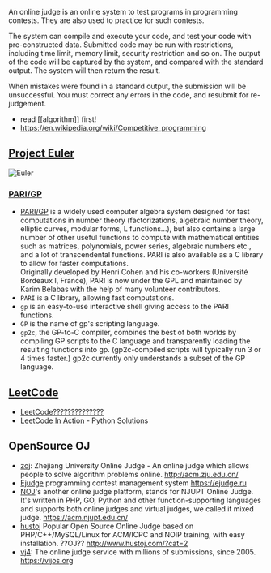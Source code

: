 An online judge is an online system to test programs in programming contests. They are also used to practice for such contests.

The system can compile and execute your code, and test your code with pre-constructed data. Submitted code may be run with restrictions, including time limit, memory limit, security restriction and so on. The output of the code will be captured by the system, and compared with the standard output. The system will then return the result.

When mistakes were found in a standard output, the submission will be unsuccessful. You must correct any errors in the code, and resubmit for re-judgement.


- read [[algorithm]] first!
- https://en.wikipedia.org/wiki/Competitive_programming



## [Project Euler](https://projecteuler.net/) 
![Euler](https://projecteuler.net/images/euler_portrait.png "Watching you!")

### [PARI/GP](https://en.wikipedia.org/wiki/PARI/GP) 
- [PARI/GP](https://pari.math.u-bordeaux.fr/) is a widely used computer algebra system designed for fast computations in number theory (factorizations, algebraic number theory, elliptic curves, modular forms, L functions...), but also contains a large number of other useful functions to compute with mathematical entities such as matrices, polynomials, power series, algebraic numbers etc., and a lot of transcendental functions. PARI is also available as a C library to allow for faster computations.  
Originally developed by Henri Cohen and his co-workers (Université Bordeaux I, France), PARI is now under the GPL and maintained by Karim Belabas with the help of many volunteer contributors.
- `PARI` is a C library, allowing fast computations.
- `gp` is an easy-to-use interactive shell giving access to the PARI functions.
- `GP` is the name of gp's scripting language.
- `gp2c`, the GP-to-C compiler, combines the best of both worlds by compiling GP scripts to the C language and transparently loading the resulting functions into gp. (gp2c-compiled scripts will typically run 3 or 4 times faster.) gp2c currently only understands a subset of the GP language.



## [LeetCode](https://leetcode.com)
- [LeetCode??????????????](https://zhuanlan.zhihu.com/p/104983442)
- [LeetCode In Action](https://github.com/algorhythms/LeetCode) - Python Solutions



## OpenSource OJ
- [zoj](https://github.com/licheng/zoj): Zhejiang University Online Judge - An online judge which allows people to solve algorithm problems online. http://acm.zju.edu.cn/
- [Ejudge](https://github.com/blackav/ejudge) programming contest management system https://ejudge.ru
- [NOJ](https://github.com/ZsgsDesign/NOJ)'s another online judge platform, stands for NJUPT Online Judge. It's written in PHP, GO, Python and other function-supporting languages and supports both online judges and virtual judges, we called it mixed judge. https://acm.njupt.edu.cn/
- [hustoj](https://github.com/zhblue/hustoj) Popular Open Source Online Judge based on PHP/C++/MySQL/Linux for ACM/ICPC and NOIP training, with easy installation. ??OJ?? http://www.hustoj.com/?cat=2
- [vj4](https://github.com/vijos/vj4): The online judge service with millions of submissions, since 2005. https://vijos.org

